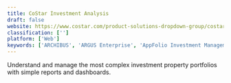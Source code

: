 ```yaml
---
title: CoStar Investment Analysis
draft: false 
website: https://www.costar.com/product-solutions-dropdown-group/costar-investment-analysis
classification: ['']
platform: ['Web']
keywords: ['ARCHIBUS', 'ARGUS Enterprise', 'AppFolio Investment Management', 'Collateral Analytics', 'CoreLogic HPI', 'LeaseEagle', 'LionDesk', 'MRI Investment Management', 'Maisonette', 'NexusPayables', 'PropertyMetrics', 'REIkit House Flipping Software', 'Re-View', 'RealPage Portfolio Asset Management (PAM)', 'Realogic Budget', 'Reiance', 'Springhouse', 'Trimble Manhattan', 'VTS', 'Visual Lease', 'Yardi Investment Suite', 'iLEVEL']
---
```

Understand and manage the most complex investment property portfolios with simple reports and dashboards.